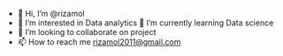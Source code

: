 - 👋 Hi, I’m @rizamol
- 👀 I’m interested in Data analytics
🌱 I’m currently learning Data science
- 💞️ I’m looking to collaborate on project
- 📫 How to reach me rizamol2011@gmail.com

<!---
rizamol/rizamol is a ✨ special ✨ repository because its `README.md` (this file) appears on your GitHub profile.
You can click the Preview link to take a look at your changes.
--->
